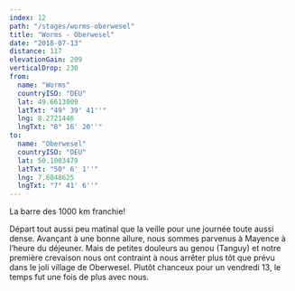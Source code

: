 ```yaml
---
index: 12
path: "/stages/worms-oberwesel"
title: "Worms - Oberwesel"
date: "2018-07-13"
distance: 117
elevationGain: 209
verticalDrop: 230
from:
  name: "Worms"
  countryISO: "DEU"
  lat: 49.6613009
  latTxt: "49° 39' 41''"
  lng: 8.2721446
  lngTxt: "8° 16' 20''"
to:
  name: "Oberwesel"
  countryISO: "DEU"
  lat: 50.1003479
  latTxt: "50° 6' 1''"
  lng: 7.6848625
  lngTxt: "7° 41' 6''"
---
```


La barre des 1000 km franchie!

Départ tout aussi peu matinal que la veille pour une journée toute aussi dense. Avançant à une bonne allure, nous sommes parvenus à Mayence à l’heure du déjeuner. Mais de petites douleurs au genou (Tanguy) et notre première crevaison nous ont contraint à nous arrêter plus tôt que prévu dans le joli village de Oberwesel. Plutôt chanceux pour un vendredi 13, le temps fut une fois de plus avec nous.

